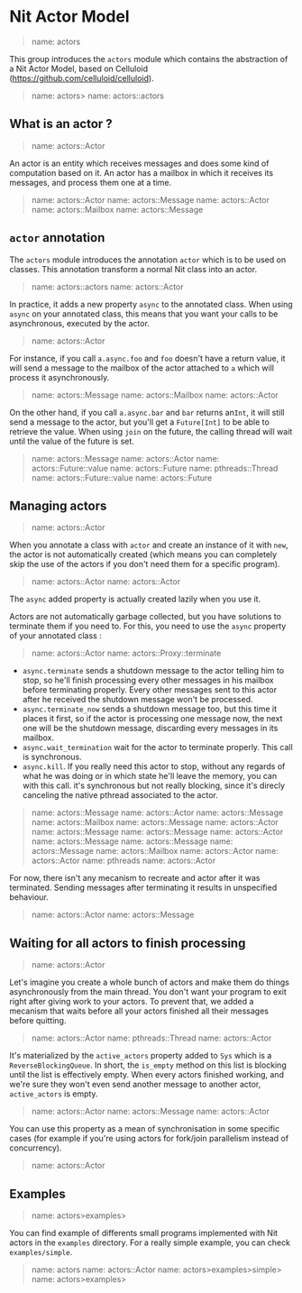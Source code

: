 # Nit Actor Model

> name: actors

This group introduces the `actors` module which contains the abstraction of a Nit Actor Model,
based on Celluloid (https://github.com/celluloid/celluloid).

> name: actors>
> name: actors::actors

## What is an actor ?

> name: actors::Actor

An actor is an entity which receives messages and does some kind of computation based on it.
An actor has a mailbox in which it receives its messages, and process them one at a time.

> name: actors::Actor
> name: actors::Message
> name: actors::Actor
> name: actors::Mailbox
> name: actors::Message

## `actor` annotation

The `actors` module introduces the annotation `actor` which is to be used on classes.
This annotation transform a normal Nit class into an actor.

> name: actors::actors
> name: actors::Actor

In practice, it adds a new property `async` to the annotated class.
When using `async` on your annotated class, this means that you want your calls to be asynchronous,
executed by the actor.

> name: actors::Actor

For instance, if you call `a.async.foo` and `foo` doesn't have a return value, it will send
a message to the mailbox of the actor attached to `a` which will process it asynchronously.

> name: actors::Message
> name: actors::Mailbox
> name: actors::Actor

On the other hand, if you call `a.async.bar` and `bar` returns an`Int`, it will still send
a message to the actor, but you'll get a `Future[Int]` to be able to retrieve the value.
When using `join` on the future, the calling thread will wait until the value of the future is set.

> name: actors::Message
> name: actors::Actor
> name: actors::Future::value
> name: actors::Future
> name: pthreads::Thread
> name: actors::Future::value
> name: actors::Future

## Managing actors

> name: actors::Actor

When you annotate a class with `actor` and create an instance of it with `new`, the actor is not
automatically created (which means you can completely skip the use of the actors if you
don't need them for a specific program).

> name: actors::Actor
> name: actors::Actor

The `async` added property is actually created lazily when you use it.

Actors are not automatically garbage collected, but you have solutions to terminate them
if you need to. For this, you need to use the `async` property of your annotated class :

> name: actors::Actor
> name: actors::Proxy::terminate

* `async.terminate` sends a shutdown message to the actor telling him to stop, so he'll finish
  processing every other messages in his mailbox before terminating properly. Every other messages sent
  to this actor after he received the shutdown message won't be processed.
* `async.terminate_now` sends a shutdown message too, but this time it places it first, so
  if the actor is processing one message now, the next one will be the shutdown message, discarding
  every messages in its mailbox.
* `async.wait_termination` wait for the actor to terminate properly. This call is synchronous.
* `async.kill`. If you really need this actor to stop, without any regards of what he was doing
  or in which state he'll leave the memory, you can with this call. it's synchronous but not really
  blocking, since it's direcly canceling the native pthread associated to the actor.

> name: actors::Message
> name: actors::Actor
> name: actors::Message
> name: actors::Mailbox
> name: actors::Message
> name: actors::Actor
> name: actors::Message
> name: actors::Message
> name: actors::Actor
> name: actors::Message
> name: actors::Message
> name: actors::Message
> name: actors::Mailbox
> name: actors::Actor
> name: actors::Actor
> name: pthreads
> name: actors::Actor

For now, there isn't any mecanism to recreate and actor after it was terminated.
Sending messages after terminating it results in unspecified behaviour.

> name: actors::Actor
> name: actors::Message

## Waiting for all actors to finish processing

> name: actors::Actor

Let's imagine you create a whole bunch of actors and make them do things asynchronously from the main thread.
You don't want your program to exit right after giving work to your actors.
To prevent that, we added a mecanism that waits before all your actors finished all their messages
before quitting.

> name: actors::Actor
> name: pthreads::Thread
> name: actors::Actor

It's materialized by the `active_actors` property added to `Sys` which is a `ReverseBlockingQueue`.
In short, the `is_empty` method on this list is blocking until the list is effectively empty.
When every actors finished working, and we're sure they won't even send another message to another
actor, `active_actors` is empty.

> name: actors::Actor
> name: actors::Message
> name: actors::Actor

You can use this property as a mean of synchronisation in some specific cases (for example if you're
using actors for fork/join parallelism instead of concurrency).

> name: actors::Actor

## Examples

> name: actors>examples>

You can find example of differents small programs implemented with Nit actors in the `examples`
directory. For a really simple example, you can check `examples/simple`.

> name: actors
> name: actors::Actor
> name: actors>examples>simple>
> name: actors>examples>

